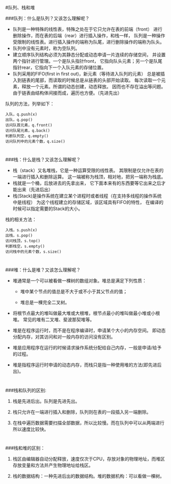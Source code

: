#队列、栈和堆


###队列：什么是队列？又该怎么理解呢？
- 队列是一种特殊的线性表，特殊之处在于它只允许在表的前端（front）
进行删除操作，而在表的后端（rear）进行插入操作，和栈一样，
队列是一种操作受限制的线性表。进行插入操作的端称为队尾，进行删除操作的端称为队头。
- 队列中没有元素时，称为空队列。
- 建立顺序队列结构必须为其静态分配或动态申请一片连续的存储空间，
并设置两个指针进行管理。一个是队头指针front，
它指向队头元素；另一个是队尾指针rear，它指向下一个入队元素的存储位置。
- 队列采用的FIFO(first in first out)，新元素（等待进入队列的元素）
总是被插入到链表的尾部，而读取的时候总是从链表的头部开始读取。
每次读取一个元素，释放一个元素。所谓的动态创建，动态释放。
因而也不存在溢出等问题。由于链表由结构体间接而成，遍历也方便。（先进先出）

队列的方法，列举如下：
~~~
入队，q.push(x)
出队，q.pop()
访问队首元素，q.front()
访问队尾元素，q.back()
判断队列空，q.empty()
访问队列中的元素个数，q.size()
~~~

#

###栈：什么是栈？又该怎么理解呢？
- 栈（stack）又名堆栈，它是一种运算受限的线性表。
其限制是仅允许在表的一端进行插入和删除运算。
这一端被称为栈顶，相对地，把另一端称为栈底。
- 栈就是一个桶，后放进去的先拿出来，
它下面本来有的东西要等它出来之后才能出来（先进后出）
- 栈(Stack)是操作系统在建立某个进程时或者线程（在支持多线程的操作系统中是线程）
为这个线程建立的存储区域，该区域具有FIFO的特性，
在编译的时候可以指定需要的Stack的大小。

栈的相关方法：
~~~
入栈，s.push(x)
出栈，s.pop()
访问栈顶，s.top()
判断栈空，s.empty()
访问栈中的元素个数，s.size()
~~~

#

###堆：什么是堆？又该怎么理解呢？
- 堆通常是一个可以被看做一棵树的数组对象。堆总是满足下列性质：
    
    - 堆中某个节点的值总是不大于或不小于其父节点的值；
    
    - 堆总是一棵完全二叉树。
    
- 将根节点最大的堆叫做最大堆或大根堆，根节点最小的堆叫做最小堆或小根堆。
常见的堆有二叉堆、斐波那契堆等。

- 堆是在程序运行时，而不是在程序编译时，申请某个大小的内存空间。
即动态分配内存，对其访问和对一般内存的访问没有区别。

- 堆是应用程序在运行的时候请求操作系统分配给自己内存，一般是申请/给予的过程。

- 堆是指程序运行时申请的动态内存，而栈只是指一种使用堆的方法(即先进后出)。

#

###栈和队列的区别:
1. 栈是先进后出。队列是先进先出。

2. 栈只允许在一端进行插入和删除，队列则在表的一段插入另一端删除。

3. 在栈中遍历数据需要扫描全部数据，所以比较慢。而在队列中可以从两端进行所以速度比较快。

#

###栈和堆的区别：

1. 栈区由编辑器自动分配释放，速度仅次于CPU，存放对象的物理地址，而堆区存放变量和方法并产生物理地址给栈区。

2. 栈的数据结构：一种先进后出的数据结构。堆的数据机构：可以看做一棵树。

#




